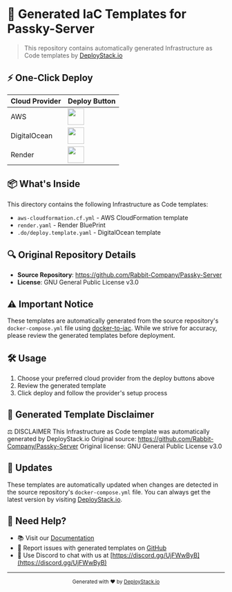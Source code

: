 # 🚀 Generated IaC Templates for Passky-Server

> This repository contains automatically generated Infrastructure as Code templates by [DeployStack.io](https://deploystack.io/c/rabbit-company-passky-server)

## ⚡ One-Click Deploy

| Cloud Provider | Deploy Button |
|---------------|---------------|
| AWS | <a href="https://preview.3dcxy8cjkw-deploy-my.pages.dev/deploy/rabbit-company-passky-server?provider=aws&language=cfn"><img src="https://github.com/htdio-stg/deploy-templates/blob/main/.assets/img/aws.svg" height="38"></a> |
| DigitalOcean | <a href="https://preview.3dcxy8cjkw-deploy-my.pages.dev/deploy/rabbit-company-passky-server?provider=do&language=dop"><img src="https://github.com/htdio-stg/deploy-templates/blob/main/.assets/img/do.svg" height="38"></a> |
| Render | <a href="https://preview.3dcxy8cjkw-deploy-my.pages.dev/deploy/rabbit-company-passky-server?provider=rnd&language=rnd"><img src="https://github.com/htdio-stg/deploy-templates/blob/main/.assets/img/rnd.svg" height="38"></a> |

## 📦 What's Inside

This directory contains the following Infrastructure as Code templates:

- `aws-cloudformation.cf.yml` - AWS CloudFormation template
- `render.yaml` - Render BluePrint
- `.do/deploy.template.yaml` - DigitalOcean template

## 🔍 Original Repository Details

- **Source Repository**: https://github.com/Rabbit-Company/Passky-Server
- **License**: GNU General Public License v3.0

## ⚠️ Important Notice

These templates are automatically generated from the source repository's `docker-compose.yml` file using [docker-to-iac](https://github.com/deploystackio/docker-to-iac). While we strive for accuracy, please review the generated templates before deployment.

## 🛠 Usage

1. Choose your preferred cloud provider from the deploy buttons above
2. Review the generated template
3. Click deploy and follow the provider's setup process

## 📝 Generated Template Disclaimer
⚖️ DISCLAIMER
This Infrastructure as Code template was automatically generated by DeployStack.io
Original source: https://github.com/Rabbit-Company/Passky-Server
Original license: GNU General Public License v3.0

## 🔄 Updates

These templates are automatically updated when changes are detected in the source repository's `docker-compose.yml` file. You can always get the latest version by visiting [DeployStack.io](https://deploystack.io).

## 💬 Need Help?

- 📚 Visit our [Documentation](https://deploystack.io)
- 🎯 Report issues with generated templates on [GitHub](https://github.com/deploystackio/docker-to-iac/issues)
- 📧 Use Discord to chat with us at [https://discord.gg/UjFWwByB](https://discord.gg/UjFWwByB)

---

<div align="center">
  <sub>Generated with ❤️ by <a href="https://deploystack.io">DeployStack.io</a></sub>
</div>
